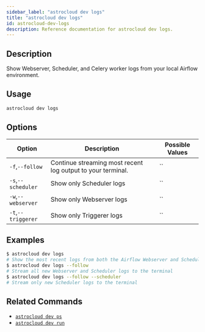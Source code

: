 ```yaml
---
sidebar_label: "astrocloud dev logs"
title: "astrocloud dev logs"
id: astrocloud-dev-logs
description: Reference documentation for astrocloud dev logs.
---
```


## Description

Show Webserver, Scheduler, and Celery worker logs from your local Airflow environment.

## Usage

```sh
astrocloud dev logs
```

## Options

| Option              | Description                                                                                                        | Possible Values             |
| ------------------- | ------------------------------------------------------------------------------------------------------------------ | --------------------------- |
| `-f`,`--follow` | Continue streaming most recent log output to your terminal. | ``|
| `-s`,`--scheduler`            | Show only Scheduler logs                                                                                  | ``                  |
| `-w`,`--webserver`            | Show only Webserver logs                                                                                  | ``                 |
| `-t`,`--triggerer`            | Show only Triggerer logs                                                                                  | ``                 |


## Examples

```sh
$ astrocloud dev logs
# Show the most recent logs from both the Airflow Webserver and Scheduler
$ astrocloud dev logs --follow
# Stream all new Webserver and Scheduler logs to the terminal
$ astrocloud dev logs --follow --scheduler
# Stream only new Scheduler logs to the terminal
```

## Related Commands

- [`astrocloud dev ps`](cli-reference/astrocloud-dev-ps.md)
- [`astrocloud dev run`](cli-reference/astrocloud-dev-run.md)
